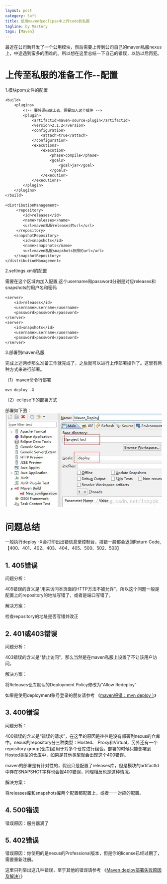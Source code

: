 ```yaml
---
layout: post
category: Soft
title: 使用maven在eclipse中上传code到私服
tagline: by Mastery
tags: [Maven]
---
```


最近在公司新开发了一个公用模块，然后需要上传到公司自己的maven私服nexus上，中途遇到蛮多的困难的。所以想在这里总结一下自己的错误，以防以后再犯。

<!--more-->

# 上传至私服的准备工作--配置 #

1.模块pom文件的配置
	
	<build>
		<plugins>
			<!-- 要将源码放上去，需要加入这个插件 -->
			<plugin>
				<artifactId>maven-source-plugin</artifactId>
				<version>2.1.2</version>
				<configuration>
					<attach>true</attach>
				</configuration>
				<executions>
					<execution>
						<phase>compile</phase>
						<goals>
							<goal>jar</goal>
						</goals>
					</execution>
				</executions>
			</plugin>
		</plugins>
	</build>

	<distributionManagement>
		 <repository>
		    <id>releases</id>
		    <name>releases</name>
		    <url>maven私服releases的url</url>
		 </repository>
		<snapshotRepository>
			<id>snapshots</id>
			<name>snapshots</name>
			<url>maven私服snapshots快照的url</url>
		</snapshotRepository>
	</distributionManagement>

2.settings.xml的配置

需要在<servers></servers>这个区域内加入配置,这个username和password分别是对应releases和snapshots的用户名和密码

	<server>
		<id>releases</id>
		<username>username</username>
		<password>password</password>
	</server>
	<server>
		<id>snapshots</id>
		<username>username</username>
		<password>password</password>
	</server>

3.部署到maven私服

完成上述两步那么准备工作就完成了，之后就可以进行上传部署操作了。这里有两种方式来进行部署。

（1）maven命令行部署

	mvn deploy -X

（2）eclipse下的部署方式

部署如下图：
![eclipse下部署maven代码到nexus私服](/images/maven_to_nexus/maven_to_nexus.jpg)


# 问题总结 #

一般执行deploy -X会打印出出错信息至控制台，报错一般都会返回Return Code,【400、401、402、403、404、405、500、502、503】

## 1. 405错误 ##
问题分析：

405错误的含义是“用来访问本页面的HTTP方法不被允许”，所以这个问题一般是配置上的repository的地址写错了，或者是端口写错了。

解决方案：

检查repository的地址是否写错并改正

## 2. 401或403错误 ##

问题分析：

403错误的含义是“禁止访问”，那么当然是在maven私服上设置了不让该用户访问。

解决方案：

将Releases仓库默认的Deployment Policy修改为“Allow Redeploy”

如果是使用deployment账号登录的朋友请参考
《[maven报错：mvn deploy ）](http://blog.sina.com.cn/s/blog_7833c8450100u2bz.html)》
 
## 3. 400错误 ##

问题分析：

400错误的含义是“错误的请求”，在这里的原因是往往是没有部署到nexus的仓库中。nexus的repository分三种类型：Hosted、 Proxy和Virtual，另外还有一个repository group(仓库组)用于对多个仓库进行组合。部署的时候只能部署到Hosted类型的仓库中，如果是其他类型就会出现这个400错误。

maven的部署是有针对性的，假设只是配置了releases库，但是模块的artifactId中存在SNAPSHOT字样也会报400错误，同理相反也是这种情况。

解决方案：

将releases库和snapshots库两个配置都配置上，或者一一对应的配置。


## 4. 500错误 ##

错误原因：服务器满了

## 5. 402错误 ##

错误原因：你使用的是nexus的Professional版本，但是你的license已经过期了，需要重新注册。


这里只列举出这几种错误，至于其他的错误请参考
《[Maven deploy部署失败原因及解决）](http://blog.csdn.net/kobejayandy/article/details/44282989)》
